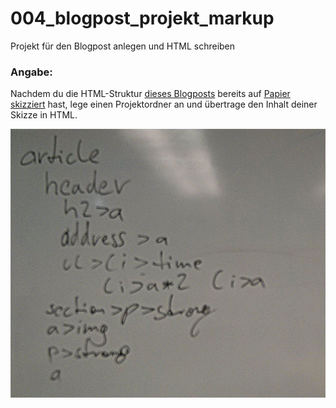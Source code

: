 004_blogpost_projekt_markup
========
Projekt für den Blogpost anlegen und HTML schreiben

### Angabe:

Nachdem du die HTML-Struktur [dieses Blogposts](blogpost.png) bereits auf [Papier skizziert](003_blogpost_htmlstruktur) hast, lege einen Projektordner an und übertrage den Inhalt deiner Skizze in HTML.

![Blogposts Skizze](blogpost_skizze.jpg)